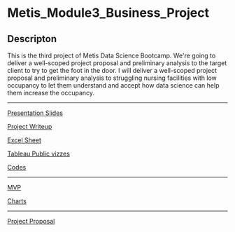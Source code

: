 # Metis\_Module3\_Business\_Project
## Descripton

This is the third project of Metis Data Science Bootcamp. We're going to deliver a well-scoped project proposal and preliminary analysis to the target client to try to get the foot in the door. I will deliver a well-scoped project proposal and preliminary analysis to struggling nursing facilities with low occupancy to let them understand and accept how data science can help them increase the occupancy.


***

[Presentation Slides](final_presentation.pdf)

[Project Writeup](project_writeup.md)

[Excel Sheet](data/NH_ProviderInfo_Sep2021.xlsx)

[Tableau Public vizzes](https://public.tableau.com/app/profile/koscew/viz/NursingFacilitiesinU_S_CMSdata/Map)

[Codes](codes/)

***

[MVP](mvp.md)

[Charts](images/)

***

[Project Proposal](project_proposal.md)

<!--
***

<summary>Bonus</summary>

![](images/2020_data_diagnostic.png)

</details>
-->
